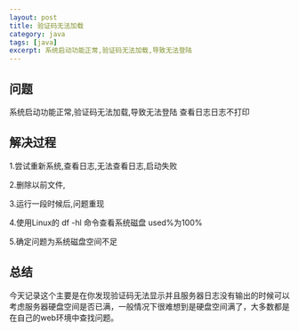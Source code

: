 ```yaml
---
layout: post
title: 验证码无法加载
category: java
tags: [java]
excerpt: 系统启动功能正常,验证码无法加载,导致无法登陆
---
```


## 问题
系统启动功能正常,验证码无法加载,导致无法登陆
查看日志日志不打印

## 解决过程
1.尝试重新系统,查看日志,无法查看日志,启动失败

2.删除以前文件,

3.运行一段时候后,问题重现

4.使用Linux的 df -hl 命令查看系统磁盘 used%为100%

5.确定问题为系统磁盘空间不足

## 总结
今天记录这个主要是在你发现验证码无法显示并且服务器日志没有输出的时候可以考虑服务器硬盘空间是否已满，一般情况下很难想到是硬盘空间满了，大多数都是在自己的web环境中查找问题。

